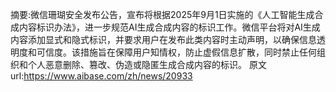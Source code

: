 摘要:微信珊瑚安全发布公告，宣布将根据2025年9月1日实施的《人工智能生成合成内容标识办法》，进一步规范AI生成合成内容的标识工作。微信平台将对AI生成内容添加显式和隐式标识，并要求用户在发布此类内容时主动声明，以确保信息透明度和可信度。该措施旨在保障用户知情权，防止虚假信息扩散，同时禁止任何组织和个人恶意删除、篡改、伪造或隐匿生成合成内容的标识。
原文url:https://www.aibase.com/zh/news/20933